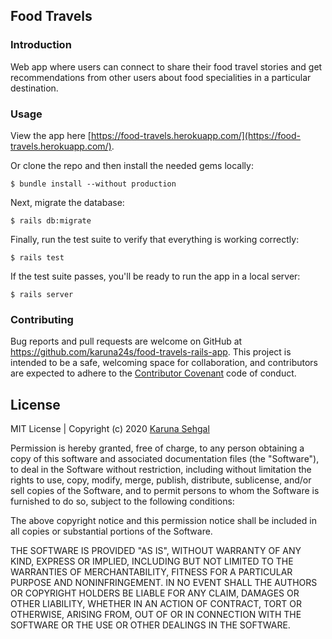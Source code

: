 ## Food Travels

### Introduction

Web app where users can connect to share their food travel stories and get recommendations from other users about food specialities in a particular destination.

### Usage

View the app here [https://food-travels.herokuapp.com/](https://food-travels.herokuapp.com/).

Or clone the repo and then install the needed gems locally:

```
$ bundle install --without production
```

Next, migrate the database:

```
$ rails db:migrate
```

Finally, run the test suite to verify that everything is working correctly:

```
$ rails test
```

If the test suite passes, you'll be ready to run the app in a local server:

```
$ rails server
```


### Contributing

Bug reports and pull requests are welcome on GitHub at https://github.com/karuna24s/food-travels-rails-app. This project is intended to be a safe, welcoming space for collaboration, and contributors are expected to adhere to the [Contributor Covenant](contributor-covenant.org) code of conduct.

## License

MIT License | Copyright (c) 2020 [Karuna Sehgal](https://www.karunasehgal.com)

Permission is hereby granted, free of charge, to any person obtaining a copy
of this software and associated documentation files (the "Software"), to deal
in the Software without restriction, including without limitation the rights
to use, copy, modify, merge, publish, distribute, sublicense, and/or sell
copies of the Software, and to permit persons to whom the Software is
furnished to do so, subject to the following conditions:

The above copyright notice and this permission notice shall be included in all
copies or substantial portions of the Software.

THE SOFTWARE IS PROVIDED "AS IS", WITHOUT WARRANTY OF ANY KIND, EXPRESS OR
IMPLIED, INCLUDING BUT NOT LIMITED TO THE WARRANTIES OF MERCHANTABILITY,
FITNESS FOR A PARTICULAR PURPOSE AND NONINFRINGEMENT. IN NO EVENT SHALL THE
AUTHORS OR COPYRIGHT HOLDERS BE LIABLE FOR ANY CLAIM, DAMAGES OR OTHER
LIABILITY, WHETHER IN AN ACTION OF CONTRACT, TORT OR OTHERWISE, ARISING FROM,
OUT OF OR IN CONNECTION WITH THE SOFTWARE OR THE USE OR OTHER DEALINGS IN THE
SOFTWARE.
